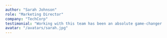 ```yaml
---
author: "Sarah Johnson"
role: "Marketing Director"
company: "TechCorp"
testimonial: "Working with this team has been an absolute game-changer for our business. Their attention to detail and innovative solutions have helped us achieve remarkable results."
avatar: "/avatars/sarah.jpg"
---
```


